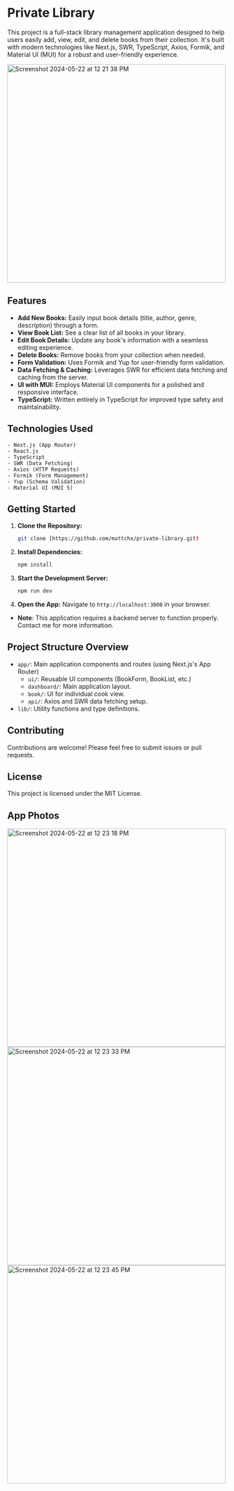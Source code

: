 # Private Library

This project is a full-stack library management application designed to help users easily add, view, edit, and delete books from their collection. It's built with modern technologies like Next.js, SWR, TypeScript, Axios, Formik, and Material UI (MUI) for a robust and user-friendly experience.

<img width="500" alt="Screenshot 2024-05-22 at 12 21 38 PM" src="https://github.com/mattchx/private-library/assets/55170649/c2d64fd6-bdb9-4072-b084-fab1d90a695a">

## Features

- **Add New Books:** Easily input book details (title, author, genre, description) through a form.
- **View Book List:** See a clear list of all books in your library.
- **Edit Book Details:** Update any book's information with a seamless editing experience.
- **Delete Books:** Remove books from your collection when needed.
- **Form Validation:** Uses Formik and Yup for user-friendly form validation.
- **Data Fetching & Caching:** Leverages SWR for efficient data fetching and caching from the server.
- **UI with MUI:** Employs Material UI components for a polished and responsive interface.
- **TypeScript:** Written entirely in TypeScript for improved type safety and maintainability.

## Technologies Used
    - Next.js (App Router)
    - React.js
    - TypeScript
    - SWR (Data Fetching)
    - Axios (HTTP Requests)
    - Formik (Form Management)
    - Yup (Schema Validation)
    - Material UI (MUI 5)

## Getting Started

1.  **Clone the Repository:**
    ```bash
    git clone [https://github.com/mattchx/private-library.git)
    ```
2.  **Install Dependencies:**
    ```bash
    npm install
    ```
4.  **Start the Development Server:**
    ```bash
    npm run dev
    ```
5.  **Open the App:**
    Navigate to `http://localhost:3000` in your browser.

- **Note**: This application requires a backend server to function properly. Contact me for more information.

## Project Structure Overview

- `app/`: Main application components and routes (using Next.js's App Router)
  - `ui/`: Reusable UI components (BookForm, BookList, etc.)
  - `dashboard/`: Main application layout.
  - `book/`: UI for individual cook view.
  - `api/`: Axios and SWR data fetching setup.  
- `lib/`: Utility functions and type definitions.

## Contributing

Contributions are welcome! Please feel free to submit issues or pull requests.

## License

This project is licensed under the MIT License.

## App Photos
<img width="500" alt="Screenshot 2024-05-22 at 12 23 18 PM" src="https://github.com/mattchx/private-library/assets/55170649/4949cf8c-76fa-4a64-8e34-1a4646f7f17a">
<img width="500" alt="Screenshot 2024-05-22 at 12 23 33 PM" src="https://github.com/mattchx/private-library/assets/55170649/d5b920df-007b-451d-9708-46908d50f65a">
<img width="500" alt="Screenshot 2024-05-22 at 12 23 45 PM" src="https://github.com/mattchx/private-library/assets/55170649/de90b40a-6521-45fc-b1ae-7abcc2112ea5">
